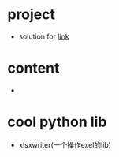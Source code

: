 # project
- solution for [link](https://github.com/Yixiaohan/show-me-the-code)
# content
-

# cool python lib
- xlsxwriter(一个操作exel的lib)
